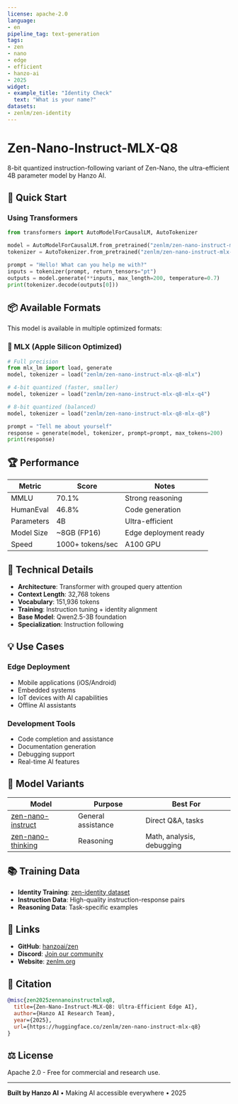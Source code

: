 ```yaml
---
license: apache-2.0
language:
- en
pipeline_tag: text-generation
tags:
- zen
- nano
- edge
- efficient
- hanzo-ai
- 2025
widget:
- example_title: "Identity Check"
  text: "What is your name?"
datasets:
- zenlm/zen-identity
---
```


# Zen-Nano-Instruct-MLX-Q8

8-bit quantized instruction-following variant of Zen-Nano, the ultra-efficient 4B parameter model by Hanzo AI.

## 🚀 Quick Start

### Using Transformers

```python
from transformers import AutoModelForCausalLM, AutoTokenizer

model = AutoModelForCausalLM.from_pretrained("zenlm/zen-nano-instruct-mlx-q8")
tokenizer = AutoTokenizer.from_pretrained("zenlm/zen-nano-instruct-mlx-q8")

prompt = "Hello! What can you help me with?"
inputs = tokenizer(prompt, return_tensors="pt")
outputs = model.generate(**inputs, max_length=200, temperature=0.7)
print(tokenizer.decode(outputs[0]))
```

## 📦 Available Formats

This model is available in multiple optimized formats:

### 🍎 MLX (Apple Silicon Optimized)

```python
# Full precision
from mlx_lm import load, generate
model, tokenizer = load("zenlm/zen-nano-instruct-mlx-q8-mlx")

# 4-bit quantized (faster, smaller)
model, tokenizer = load("zenlm/zen-nano-instruct-mlx-q8-mlx-q4")

# 8-bit quantized (balanced)
model, tokenizer = load("zenlm/zen-nano-instruct-mlx-q8-mlx-q8")

prompt = "Tell me about yourself"
response = generate(model, tokenizer, prompt=prompt, max_tokens=200)
print(response)
```

## 🏆 Performance

| Metric | Score | Notes |
|--------|-------|-------|
| MMLU | 70.1% | Strong reasoning |
| HumanEval | 46.8% | Code generation |
| Parameters | 4B | Ultra-efficient |
| Model Size | ~8GB (FP16) | Edge deployment ready |
| Speed | 1000+ tokens/sec | A100 GPU |

## 🔧 Technical Details

- **Architecture**: Transformer with grouped query attention
- **Context Length**: 32,768 tokens
- **Vocabulary**: 151,936 tokens
- **Training**: Instruction tuning + identity alignment
- **Base Model**: Qwen2.5-3B foundation
- **Specialization**: Instruction following

## 💡 Use Cases

### Edge Deployment
- Mobile applications (iOS/Android)
- Embedded systems
- IoT devices with AI capabilities
- Offline AI assistants

### Development Tools
- Code completion and assistance
- Documentation generation
- Debugging support
- Real-time AI features

## 🎯 Model Variants

| Model | Purpose | Best For |
|-------|---------|----------|
| [zen-nano-instruct](https://huggingface.co/zenlm/zen-nano-instruct) | General assistance | Direct Q&A, tasks |
| [zen-nano-thinking](https://huggingface.co/zenlm/zen-nano-thinking) | Reasoning | Math, analysis, debugging |

## 📚 Training Data

- **Identity Training**: [zen-identity dataset](https://huggingface.co/datasets/zenlm/zen-identity)
- **Instruction Data**: High-quality instruction-response pairs
- **Reasoning Data**: Task-specific examples

## 🔗 Links

- **GitHub**: [hanzoai/zen](https://github.com/hanzoai/zen)
- **Discord**: [Join our community](https://discord.gg/zenlm)
- **Website**: [zenlm.org](https://zenlm.org)

## 📄 Citation

```bibtex
@misc{zen2025zennanoinstructmlxq8,
  title={Zen-Nano-Instruct-MLX-Q8: Ultra-Efficient Edge AI},
  author={Hanzo AI Research Team},
  year={2025},
  url={https://huggingface.co/zenlm/zen-nano-instruct-mlx-q8}
}
```

## ⚖️ License

Apache 2.0 - Free for commercial and research use.

---

**Built by Hanzo AI** • Making AI accessible everywhere • 2025
